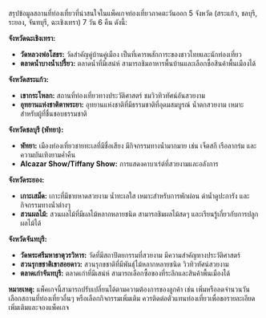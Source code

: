 สรุปข้อมูลสถานที่ท่องเที่ยวที่น่าสนใจในแพ็คเกจท่องเที่ยวภาคตะวันออก 5 จังหวัด (สระแก้ว, ชลบุรี, ระยอง, จันทบุรี, ฉะเชิงเทรา) 7 วัน 6 คืน ดังนี้:

**จังหวัดฉะเชิงเทรา:**

* **วัดหลวงพ่อโสธร:** วัดสำคัญคู่บ้านคู่เมือง  เป็นที่เคารพสักการะของชาวไทยและนักท่องเที่ยว
* **ตลาดน้ำบางน้ำเปรี้ยว:** ตลาดน้ำที่มีเสน่ห์  สามารถชิมอาหารพื้นบ้านและเลือกซื้อสินค้าพื้นเมืองได้

**จังหวัดสระแก้ว:**

* **เขากระโหลก:**  สถานที่ท่องเที่ยวทางประวัติศาสตร์  ชมวิวทิวทัศน์อันสวยงาม
* **อุทยานแห่งชาติตาพระยา:** อุทยานแห่งชาติที่มีธรรมชาติที่อุดมสมบูรณ์  น้ำตกสวยงาม  เหมาะสำหรับผู้ที่ชื่นชอบธรรมชาติ

**จังหวัดชลบุรี (พัทยา):**

* **พัทยา:** เมืองท่องเที่ยวชายทะเลที่มีชื่อเสียง  มีกิจกรรมทางน้ำมากมาย  เช่น เจ็ตสกี  เรือลากร่ม  และความบันเทิงยามค่ำคืน
* **Alcazar Show/Tiffany Show:** การแสดงคาบาเร่ต์ที่สวยงามและอลังการ

**จังหวัดระยอง:**

* **เกาะเสม็ด:** เกาะที่มีชายหาดสวยงาม  น้ำทะเลใส  เหมาะสำหรับการพักผ่อน  ดำน้ำดูปะการัง  และกิจกรรมทางน้ำต่างๆ
* **สวนผลไม้:** สวนผลไม้ที่มีผลไม้หลากหลายชนิด  สามารถชิมผลไม้สดๆ และเรียนรู้เกี่ยวกับการปลูกผลไม้ได้

**จังหวัดจันทบุรี:**

* **วัดพระศรีมหาธาตุวรวิหาร:** วัดที่มีสถาปัตยกรรมที่สวยงาม  มีความสำคัญทางประวัติศาสตร์
* **สวนรุกขชาติเขาสอยดาว:** สวนรุกขชาติที่มีพันธุ์ไม้หลากหลายชนิด  วิวทิวทัศน์สวยงาม
* **ตลาดเก่าจันทบุรี:** ตลาดเก่าที่มีเสน่ห์  สามารถเลือกซื้อของที่ระลึกและสินค้าพื้นเมืองได้

**หมายเหตุ:**  แพ็คเกจนี้สามารถปรับเปลี่ยนได้ตามความต้องการของลูกค้า  เช่น  เพิ่มหรือลดจำนวนวัน  เลือกสถานที่ท่องเที่ยวอื่นๆ  หรือเลือกกิจกรรมเพิ่มเติม  ควรติดต่อตัวแทนท่องเที่ยวเพื่อขอรายละเอียดเพิ่มเติมและจองแพ็คเกจ